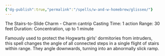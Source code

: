 ```yaml
---
{"dg-publish":true,"permalink":"/spells/w-and-w-homebrew/glisseo/"}
---
```


The Stairs-to-Slide Charm - Charm cantrip 
Casting Time: 1 action 
Range: 30 feet 
Duration: Concentration, up to 1 minute 

Famously used to protect the Hogwarts girls' dormitories from intruders, this spell changes the angle of all connected steps in a single flight of stairs within range. They angle downwards, turning into an abnormally slick ramp.